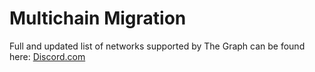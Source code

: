 # Multichain Migration

Full and updated list of networks supported by The Graph can be found here: [Discord.com](https://discord.com/channels/438038660412342282/438070183794573313/932639884819173397)
